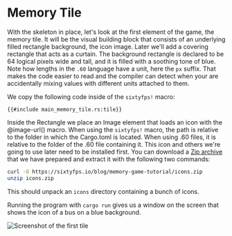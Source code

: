 # Memory Tile

With the skeleton in place, let's look at the first element of the game, the memory tile. It will be the
visual building block that consists of an underlying filled rectangle background, the icon image. Later we'll add a
covering rectangle that acts as a curtain. The background rectangle is declared to be 64 logical pixels wide and tall,
and it is filled with a soothing tone of blue. Note how lengths in the `.60` language have a unit, here
the `px` suffix. That makes the code easier to read and the compiler can detect when your are accidentally
mixing values with different units attached to them.

We copy the following code inside of the `sixtyfps!` macro:

```60
{{#include main_memory_tile.rs:tile}}
```

Inside the <span class="hljs-built_in">Rectangle</span> we place an <span class="hljs-built_in">Image</span> element that
loads an icon with the <span class="hljs-built_in">@image-url()</span> macro.
When using the `sixtyfps!` macro, the path is relative to the folder in which the Cargo.toml is located.
When using .60 files, it is relative to the folder of the .60 file containing it.
This icon and others we're going to use later need to be installed first. You can download a
[Zip archive](https://sixtyfps.io/blog/memory-game-tutorial/icons.zip) that we have prepared and extract it with the
following two commands:

```sh
curl -O https://sixtyfps.io/blog/memory-game-tutorial/icons.zip
unzip icons.zip
```

This should unpack an `icons` directory containing a bunch of icons.

Running the program with `cargo run` gives us a window on the screen that shows the icon of a bus on a
blue background.

![Screenshot of the first tile](https://sixtyfps.io/blog/memory-game-tutorial/memory-tile.png "Memory Tile Screenshot")
